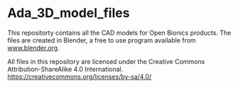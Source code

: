 # Ada_3D_model_files

This repositorty contains all the CAD models for Open Bionics products. 
The files are created in Blender, a free to use program available from www.blender.org.

All files in this repository are licensed under the Creative Commons Attribution-ShareAlike 4.0 International. 
https://creativecommons.org/licenses/by-sa/4.0/
